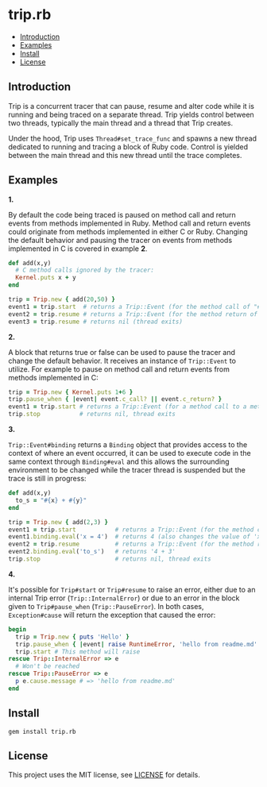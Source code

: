 # trip.rb

* [Introduction](#introduction)
* [Examples](#examples)
* [Install](#install)
* [License](#license)

## <a id='introduction'>Introduction</a>

Trip is a concurrent tracer that can pause, resume and alter code while it is
running and being traced on a separate thread. Trip yields control between
two threads, typically the main thread and a thread that Trip creates.

Under the hood, Trip uses `Thread#set_trace_func` and spawns a new thread
dedicated to running and tracing a block of Ruby code. Control is yielded
between the main thread and this new thread until the trace completes.

## <a id='examples'>Examples</a>

__1.__

By default the code being traced is paused on method call and return events
from methods implemented in Ruby. Method call and return events could originate
from methods implemented in either C or Ruby. Changing the default behavior and
pausing the tracer on events from methods implemented in C is covered in
example **2**.

```ruby
def add(x,y)
  # C method calls ignored by the tracer:
  Kernel.puts x + y
end

trip = Trip.new { add(20,50) }
event1 = trip.start  # returns a Trip::Event (for the method call of "#add")
event2 = trip.resume # returns a Trip::Event (for the method return of "#add")
event3 = trip.resume # returns nil (thread exits)
```

__2.__

A block that returns true or false can be used to pause the tracer and
change the default behavior. It receives an instance of `Trip::Event` to
utilize. For example to pause on method call and return events from methods
implemented in C:

```ruby
trip = Trip.new { Kernel.puts 1+6 }
trip.pause_when { |event| event.c_call? || event.c_return? }
event1 = trip.start # returns a Trip::Event (for a method call to a method implemented in C)
trip.stop           # returns nil, thread exits
```

__3.__

`Trip::Event#binding` returns a `Binding` object that provides access to the context
of where an event occurred, it can be used to execute code in the same context
through `Binding#eval` and this allows the surrounding environment to be changed
while the tracer thread is suspended but the trace is still in progress:

```ruby
def add(x,y)
  to_s = "#{x} + #{y}"
end

trip = Trip.new { add(2,3) }
event1 = trip.start           # returns a Trip::Event (for the method call of add)
event1.binding.eval('x = 4')  # returns 4 (also changes the value of 'x')
event2 = trip.resume          # returns a Trip::Event (for the method return of add)
event2.binding.eval('to_s')   # returns '4 + 3'
trip.stop                     # returns nil, thread exits
```

__4.__

It's possible for `Trip#start` or `Trip#resume` to raise an error, either due
to an internal Trip error (`Trip::InternalError`) or due to an error in the
block given to `Trip#pause_when` (`Trip::PauseError`). In both cases,
`Exception#cause` will return the exception that caused the error:

```ruby
begin
  trip = Trip.new { puts 'Hello' }
  trip.pause_when { |event| raise RuntimeError, 'hello from readme.md' }
  trip.start # This method will raise
rescue Trip::InternalError => e
  # Won't be reached
rescue Trip::PauseError => e
  p e.cause.message # => 'hello from readme.md'
end
```

## <a id='install'>Install</a>

    gem install trip.rb

## <a id='license'>License</a>

This project uses the MIT license, see [LICENSE](./LICENSE.txt) for details.
